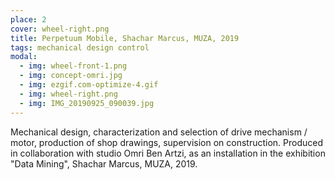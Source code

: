 ```yaml
---
place: 2
cover: wheel-right.png
title: Perpetuum Mobile, Shachar Marcus, MUZA, 2019
tags: mechanical design control
modal:
  - img: wheel-front-1.png
  - img: concept-omri.jpg
  - img: ezgif.com-optimize-4.gif
  - img: wheel-right.png
  - img: IMG_20190925_090039.jpg
---
```


Mechanical design, characterization and selection of drive mechanism / motor, production of shop drawings, supervision on construction. Produced in collaboration with studio Omri Ben Artzi, as an installation in the exhibition "Data Mining", Shachar Marcus, MUZA, 2019.